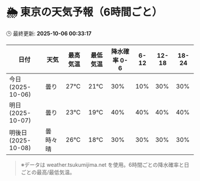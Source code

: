 # 🌦️ 東京の天気予報（6時間ごと）

🕒 最終更新: **2025-10-06 00:33:17**

| 日付 | 天気 | 最高気温 | 最低気温 | 降水確率 0-6 | 6-12 | 12-18 | 18-24 |
|------|------|----------|----------|------------|------|------|------|
| 今日 (2025-10-06) | 曇り | 27℃ | 21℃ | 30% | 10% | 30% | 30% |
| 明日 (2025-10-07) | 曇り | 23℃ | 19℃ | 40% | 40% | 40% | 40% |
| 明後日 (2025-10-08) | 曇時々晴 | 26℃ | 18℃ | 30% | 30% | 30% | 30% |

> ※データは weather.tsukumijima.net を使用。6時間ごとの降水確率と日ごとの最高/最低気温。